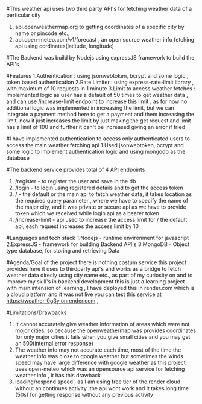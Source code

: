 #This weather api uses two third party API's for fetching weather data of a perticular city 
1. api.openweathermap.org to getting coordinates of a specific city by name or pincode etc., 
2. api.open-meteo.com/v1/forecast , an open source weather info fetching api using cordinates(latitude, longitude)

#The Backend was build by Nodejs using expressJS framework to build the API's 

#Features 
  1.Authentication : using jsonwebtoken, bcrypt and some logic , token based authentication 
  2.Rate Limiter : using express-rate-limit library , with maximum of 10 requests in 1 minute 
  3.Limit to access weather fetches : Implemented logic as user has a default of 50 times to get weather data , and can use /increase-limit endpoint to increase this limit , as for now no additional logic was implemented in increasing the limit, but we can integrate a payment method here to get a payment and them increasing the limit, now it just increases the limit by just making the get request and limit has a limit of 100 and further it can't be increased giving an error if tried  
  
#I have implemented authentication to access only authenticated users to access the main weather fetching api
  1.Used jsonwebtoken, bcrypt and some logic to implement authentication logic and using mongodb as the database
  
#The backend service provides total of 4 API endpoints 
  1. /register - to register the user and save in the db
  2. /login - to login using registered details and to get the access token
  3. / - the default or the main api to fetch weather data, it takes location as the required query parameter , where we have to specify the name of the major city, and it was private or secure api as we have to provide token which we received while login api as a bearer token 
  4. /increase-limit - api used to increase the access limit for / the default api, each request increases the access limit by 10

#Languages and tech stack 
  1.Nodejs - runtime environment for javascript
  2.ExpressJS - framework for building Backend API's 
  3.MongoDB - Object type database, for storing and retrieving Data

#Agenda/Goal of the project
  there is nothing costum service this project provides here it uses to thirdparty api's and works as a bridge to fetch weather data direcly using city name etc., as part of my curiosity on and to improve my skill's in backend development this is just a learning project with main intension of learning , 
  I have deployed this in render.com which is a cloud platform and it was not live you can test this service at https://weather-0g3y.onrender.com , 

#Limitations/Drawbacks 
  1. It cannot accurately give weather information of areas which were not mojor cities, so because the openweathermap was provides coordinates for only major cities it fails when you give small cities and you may get an 500(internal error response)
  2. The weather info may not accurate each time, most of the time the weather info was close to google weather but sometimes the winds speed may have large difference with google weather as this project uses open-meteo which was an opensource api service for fetching weather info , it has this drawback
  3. loading/respond speed , as I am using free tier of the render cloud without an continues activity ,the api wont work and it takes long time (50s) for getting response without any previous activity 
